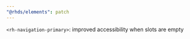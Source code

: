 ```yaml
---
"@rhds/elements": patch
---
```


`<rh-navigation-primary>`: improved accessibility when slots are empty
  